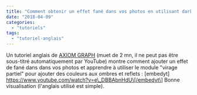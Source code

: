 ```yaml
---
title: "Comment obtenir un effet fané dans vos photos en utilisant darktable"
date: "2018-04-09"
categories: 
  - "tutoriels"
tags: 
  - "tutoriel-anglais"
---
```


Un tutoriel anglais de [AXIOM GRAPH](https://www.youtube.com/channel/UC7VJcWHbJXZXghUXoHEp9aQ) (muet de 2 mn, il ne peut pas être sous-titré automatiquement par YouTube) montre comment ajouter un effet de fané dans dans vos photos et apprendre à utiliser le module "virage partiel" pour ajouter des couleurs aux ombres et reflets : \[embedyt\] https://www.youtube.com/watch?v=e\_DBBAbnHdU\[/embedyt\] Bonne visualisation (l'anglais utilisé est simple).
